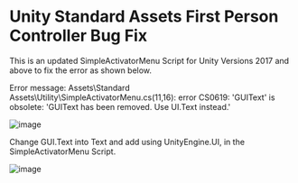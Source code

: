 # Unity Standard Assets First Person Controller Bug Fix

This is an updated SimpleActivatorMenu Script for Unity Versions 2017 and above to fix the error as shown below.

Error message: Assets\Standard Assets\Utility\SimpleActivatorMenu.cs(11,16): error CS0619: 'GUIText' is obsolete: 'GUIText has been removed. Use UI.Text instead.'

![image](https://user-images.githubusercontent.com/68107482/90314900-cf322c80-df49-11ea-9e80-10c730110704.png)

Change GUI.Text into Text and add using UnityEngine.UI, in the SimpleActivatorMenu Script.

![image](https://user-images.githubusercontent.com/68107482/90315001-6f885100-df4a-11ea-9d4c-45e54078ddc8.png)
